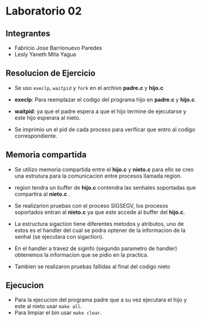 # Laboratorio 02

## **Integrantes**
- Fabricio Jose Barrionuevo Paredes
- Lesly Yaneth Mita Yagua

## **Resolucion de Ejercicio**
- Se uso ``execlp``, ``waitpid`` y ``fork`` en el archivo **padre.c** y **hijo.c**
- **execlp**: Para reemplazar el codigo del programa hijo en **padre.c** y **hijo.c**.

- **waitpid**: ya que el padre espera a que el hijo termine de ejecutarse y este hijo esperara al nieto.

- Se imprimio un el pid de cada proceso para verificar que entro al codigo correspondiente.

## **Memoria compartida**

- Se utilizo memoria compartida entre el **hijo.c** y **nieto.c** para ello se creo una estrutura para la comunicacion entre procesos llamada region.

- region tendra un buffer de **hijo.c** contendra las senhales soportadas que compartira al  **nieto.c** .

- Se realizarion pruebas con el proceso SIGSEGV, los procesos soportados entran al **nieto.c** ya que este accede al buffer del **hijo.c**.

- La estructura sigaction tiene diferentes metodos y atributos, uno de estos es el handler del cual se podra optener de la informacion de la senhal (se ejecutara con sigaction).

- En el handler a travez de siginfo (segundo parametro de handler) obtenemos la informacion que se pidio en la practica. 

- Tambien se realizaron pruebas fallidas al final del codigo nieto


## **Ejecucion**
- Para la ejecucion del programa padre que a su vez ejecutara el hijo y este al nieto usar ``make all``.
- Para limpiar el bin usar ``make clear``.

    

